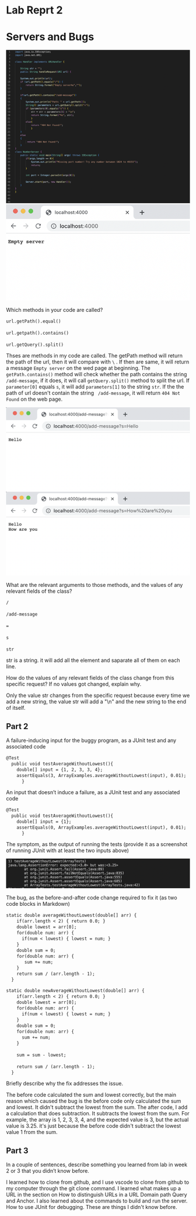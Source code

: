 # Lab Reprt 2
# Servers and Bugs

![Image](2-1.png)
![Image](2-2.png)

Which methods in your code are called?
```
url.getPath().equal()

url.getpath().contains()

url.getQuery().split()
```

Thses are methods in my code are called. The getPath method will return the path of the url, then it will compare with ```\``` . If then are same, it will return a message ```Empty server``` on the wed page at beginning. The ```getPath.contains()``` method will check whether the path contains the string ```/add-message```, if it does, it will call ```getQuery.split()``` method to split the url. If ```parameter[0]``` equals ``` s ```, it will add ```parameters[1]``` to the string ```str```. If the the path of url doesn't contain the string ``` /add-message```, it will return ``` 404 Not Found ``` on the web page.

![Image](2-3.png)
![Image](2-4.png)



What are the relevant arguments to those methods, and the values of any relevant fields of the class?
```
/

/add-message

=

s

str
```

str is a string. it will add all the element and saparate all of them on each line.

How do the values of any relevant fields of the class change from this specific request? If no values got changed, explain why.

Only the value str changes from the specific request because every time we add a new string, the value str will add a "\n" and the new string to the end of itself.

## Part 2

A failure-inducing input for the buggy program, as a JUnit test and any associated code
```
@Test
  public void testAverageWithoutLowest(){
    double[] input = {1, 2, 3, 3, 4};
    assertEquals(3, ArrayExamples.averageWithoutLowest(input), 0.01);
      }
```
An input that doesn’t induce a failure, as a JUnit test and any associated code
```
@Test
  public void testAverageWithoutLowest(){
    double[] input = {1};
    assertEquals(0, ArrayExamples.averageWithoutLowest(input), 0.01);
      }
```
The symptom, as the output of running the tests (provide it as a screenshot of running JUnit with at least the two inputs above)

![Image](1-3.png)

The bug, as the before-and-after code change required to fix it (as two code blocks in Markdown)
```
static double averageWithoutLowest(double[] arr) {
    if(arr.length < 2) { return 0.0; }
    double lowest = arr[0];
    for(double num: arr) {
      if(num < lowest) { lowest = num; }
    }
    double sum = 0;
    for(double num: arr) {
       sum += num; 
    }
    return sum / (arr.length - 1);
  }
```

```
static double newAverageWithoutLowest(double[] arr) {
    if(arr.length < 2) { return 0.0; }
    double lowest = arr[0];
    for(double num: arr) {
      if(num < lowest) { lowest = num; }
    }
    double sum = 0;
    for(double num: arr) {
      sum += num; 
    }

    sum = sum - lowest;

    return sum / (arr.length - 1);
  }
```
Briefly describe why the fix addresses the issue.

The before code calculated the sum and lowest correctly, but the main reason which caused the bug is the before code only calculated the sum and lowest. It didn't subtract the lowest from the sum. The after code, I add a calculation that does subtraction. It subtracts the lowest from the sum. For example, the array is 1, 2, 3, 3, 4, and the expected value is 3, but the actual value is 3.25. it's just because the before code didn't subtract the lowest value 1 from the sum.

## Part 3
In a couple of sentences, describe something you learned from lab in week 2 or 3 that you didn’t know before.

I learned how to clone from github, and I use vscode to clone from github to my computer through the git clone command. I learned what makes up a URL in the section on How to distinguish URLs in a URL Domain path Query and Anchor. I also learned about the commands to build and run the server. How to use JUnit for debugging. These are things I didn't know before.



